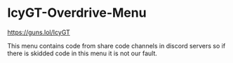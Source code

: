 # IcyGT-Overdrive-Menu
https://guns.lol/IcyGT

This menu contains code from share code channels in discord servers so if there is skidded code in this menu it is not our fault.
